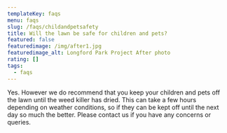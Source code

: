 ```yaml
---
templateKey: faqs
menu: faqs
slug: /faqs/childandpetsafety
title: Will the lawn be safe for children and pets?
featured: false
featuredimage: /img/after1.jpg
featuredimage_alt: Longford Park Project After photo
rating: []
tags:
  - faqs
---
```



Yes. However we do recommend that you keep your children and pets off the lawn until the weed killer has dried.  This can take a few hours depending on weather conditions, so if they can be kept off until the next day so much the better.  Please contact us if you have any concerns or queries.
